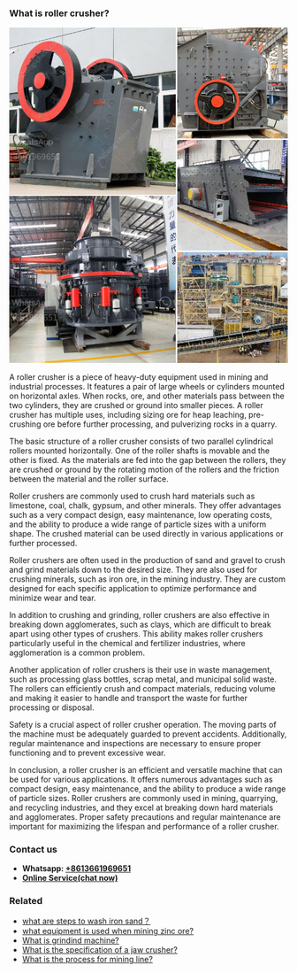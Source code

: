 <h3>What is roller crusher?</h3><img src='1701742710.jpg' alt=''><p>A roller crusher is a piece of heavy-duty equipment used in mining and industrial processes. It features a pair of large wheels or cylinders mounted on horizontal axles. When rocks, ore, and other materials pass between the two cylinders, they are crushed or ground into smaller pieces. A roller crusher has multiple uses, including sizing ore for heap leaching, pre-crushing ore before further processing, and pulverizing rocks in a quarry.</p><p>The basic structure of a roller crusher consists of two parallel cylindrical rollers mounted horizontally. One of the roller shafts is movable and the other is fixed. As the materials are fed into the gap between the rollers, they are crushed or ground by the rotating motion of the rollers and the friction between the material and the roller surface.</p><p>Roller crushers are commonly used to crush hard materials such as limestone, coal, chalk, gypsum, and other minerals. They offer advantages such as a very compact design, easy maintenance, low operating costs, and the ability to produce a wide range of particle sizes with a uniform shape. The crushed material can be used directly in various applications or further processed.</p><p>Roller crushers are often used in the production of sand and gravel to crush and grind materials down to the desired size. They are also used for crushing minerals, such as iron ore, in the mining industry. They are custom designed for each specific application to optimize performance and minimize wear and tear.</p><p>In addition to crushing and grinding, roller crushers are also effective in breaking down agglomerates, such as clays, which are difficult to break apart using other types of crushers. This ability makes roller crushers particularly useful in the chemical and fertilizer industries, where agglomeration is a common problem.</p><p>Another application of roller crushers is their use in waste management, such as processing glass bottles, scrap metal, and municipal solid waste. The rollers can efficiently crush and compact materials, reducing volume and making it easier to handle and transport the waste for further processing or disposal.</p><p>Safety is a crucial aspect of roller crusher operation. The moving parts of the machine must be adequately guarded to prevent accidents. Additionally, regular maintenance and inspections are necessary to ensure proper functioning and to prevent excessive wear.</p><p>In conclusion, a roller crusher is an efficient and versatile machine that can be used for various applications. It offers numerous advantages such as compact design, easy maintenance, and the ability to produce a wide range of particle sizes. Roller crushers are commonly used in mining, quarrying, and recycling industries, and they excel at breaking down hard materials and agglomerates. Proper safety precautions and regular maintenance are important for maximizing the lifespan and performance of a roller crusher.</p><h3>Contact us</h3><ul><li><strong>Whatsapp:&nbsp;<a href="https://wa.me/8613661969651">+8613661969651</a></strong></li><li><a href="https://swt.shibang-china.com/?git&amp;zhl&amp;What is roller crusher"><strong>Online Service(chat now)</strong></a></li></ul><h3>Related</h3><ul><li><a href='what are steps to wash iron sand？.md'>what are steps to wash iron sand？</a></li><li><a href='what equipment is used when mining zinc ore.md'>what equipment is used when mining zinc ore?</a></li><li><a href='What is grindind machine.md'>What is grindind machine?</a></li><li><a href='What is the specification of a jaw crusher.md'>What is the specification of a jaw crusher?</a></li><li><a href='What is the process for mining line.md'>What is the process for mining line?</a></li></ul>